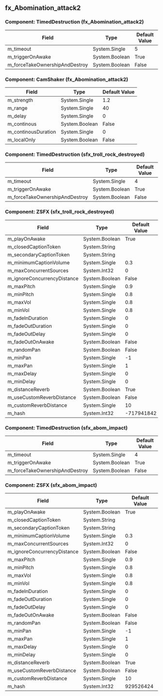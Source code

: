## fx_Abomination_attack2

### Component: TimedDestruction (fx_Abomination_attack2)

|Field|Type|Default Value|
|---|---|---|
|m_timeout|System.Single|5|
|m_triggerOnAwake|System.Boolean|True|
|m_forceTakeOwnershipAndDestroy|System.Boolean|False|

### Component: CamShaker (fx_Abomination_attack2)

|Field|Type|Default Value|
|---|---|---|
|m_strength|System.Single|1.2|
|m_range|System.Single|40|
|m_delay|System.Single|0|
|m_continous|System.Boolean|False|
|m_continousDuration|System.Single|0|
|m_localOnly|System.Boolean|False|

### Component: TimedDestruction (sfx_troll_rock_destroyed)

|Field|Type|Default Value|
|---|---|---|
|m_timeout|System.Single|4|
|m_triggerOnAwake|System.Boolean|True|
|m_forceTakeOwnershipAndDestroy|System.Boolean|False|

### Component: ZSFX (sfx_troll_rock_destroyed)

|Field|Type|Default Value|
|---|---|---|
|m_playOnAwake|System.Boolean|True|
|m_closedCaptionToken|System.String||
|m_secondaryCaptionToken|System.String||
|m_minimumCaptionVolume|System.Single|0.3|
|m_maxConcurrentSources|System.Int32|0|
|m_ignoreConcurrencyDistance|System.Boolean|False|
|m_maxPitch|System.Single|0.9|
|m_minPitch|System.Single|0.8|
|m_maxVol|System.Single|0.8|
|m_minVol|System.Single|0.8|
|m_fadeInDuration|System.Single|0|
|m_fadeOutDuration|System.Single|0|
|m_fadeOutDelay|System.Single|0|
|m_fadeOutOnAwake|System.Boolean|False|
|m_randomPan|System.Boolean|False|
|m_minPan|System.Single|-1|
|m_maxPan|System.Single|1|
|m_maxDelay|System.Single|0|
|m_minDelay|System.Single|0|
|m_distanceReverb|System.Boolean|True|
|m_useCustomReverbDistance|System.Boolean|False|
|m_customReverbDistance|System.Single|10|
|m_hash|System.Int32|-717941842|

### Component: TimedDestruction (sfx_abom_impact)

|Field|Type|Default Value|
|---|---|---|
|m_timeout|System.Single|4|
|m_triggerOnAwake|System.Boolean|True|
|m_forceTakeOwnershipAndDestroy|System.Boolean|False|

### Component: ZSFX (sfx_abom_impact)

|Field|Type|Default Value|
|---|---|---|
|m_playOnAwake|System.Boolean|True|
|m_closedCaptionToken|System.String||
|m_secondaryCaptionToken|System.String||
|m_minimumCaptionVolume|System.Single|0.3|
|m_maxConcurrentSources|System.Int32|0|
|m_ignoreConcurrencyDistance|System.Boolean|False|
|m_maxPitch|System.Single|0.9|
|m_minPitch|System.Single|0.8|
|m_maxVol|System.Single|0.8|
|m_minVol|System.Single|0.8|
|m_fadeInDuration|System.Single|0|
|m_fadeOutDuration|System.Single|0|
|m_fadeOutDelay|System.Single|0|
|m_fadeOutOnAwake|System.Boolean|False|
|m_randomPan|System.Boolean|False|
|m_minPan|System.Single|-1|
|m_maxPan|System.Single|1|
|m_maxDelay|System.Single|0|
|m_minDelay|System.Single|0|
|m_distanceReverb|System.Boolean|True|
|m_useCustomReverbDistance|System.Boolean|False|
|m_customReverbDistance|System.Single|10|
|m_hash|System.Int32|929526424|

